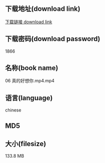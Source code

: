 ## 下载地址(download link)
[下载链接 download link](https://tutu365.netlify.app/?s=06+%E7%9C%9F%E7%9A%84%E5%A5%BD%E6%83%B3%E4%BD%A0.mp4)

## 下载密码(download password)
1866

## 名称(book name)
06 真的好想你.mp4.mp4

## 语言(language)
chinese

## MD5


## 大小(filesize)
133.8 MB
